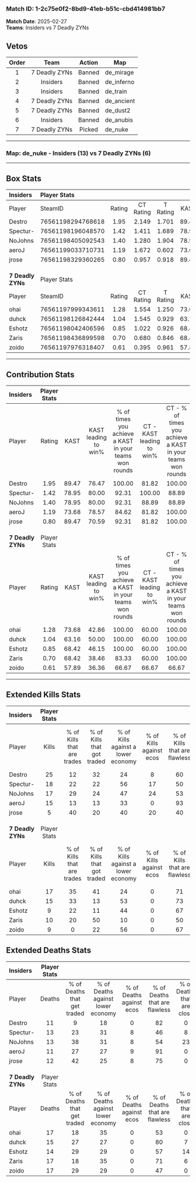 ### Match ID: 1-2c75e0f2-8bd9-41eb-b51c-cbd414981bb7  
**Match Date**: 2025-02-27  
**Teams**: Insiders vs 7 Deadly ZYNs  

## Vetos  

| Order | Team | Action | Map |
| :---: | :--: | :----: | --- |
| 1 | 7 Deadly ZYNs | Banned | de_mirage |
| 2 | Insiders | Banned | de_inferno |
| 3 | Insiders | Banned | de_train |
| 4 | 7 Deadly ZYNs | Banned | de_ancient |
| 5 | 7 Deadly ZYNs | Banned | de_dust2 |
| 6 | Insiders | Banned | de_anubis |
| 7 | 7 Deadly ZYNs | Picked | de_nuke |

---  

### **Map**: de_nuke - Insiders (13) vs 7 Deadly ZYNs (6)  
---  

## Box Stats  

| **Insiders**      | Player Stats      |        |           |          |       |       |       |         |        |      |     |
| :- | :- | :-: | :-: | :-: | :-: | :-: | :-: | :-: | :-: | :-: | :-: |
| Player            | SteamID           | Rating | CT Rating | T Rating | KAST  |  ADR  | Kills | Assists | Deaths | K/D  | HS% |
| Destro            | 76561198294768618 |  1.95  |   2.149   |  1.701   | 89.47 | 122.0 |  25   |    4    |   11   | 2.27 | 32  |
| Spectur-          | 76561198196048570 |  1.42  |   1.411   |  1.689   | 78.95 | 96.7  |  18   |    3    |   13   | 1.38 | 55  |
| NoJohns           | 76561198405092543 |  1.40  |   1.280   |  1.904   | 78.95 | 98.3  |  17   |    7    |   13   | 1.31 | 41  |
| aeroJ             | 76561199033710731 |  1.19  |   1.672   |  0.602   | 73.68 | 65.7  |  15   |    2    |   11   | 1.36 | 33  |
| jrose             | 76561198329360265 |  0.80  |   0.957   |  0.918   | 89.47 | 49.9  |   5   |    7    |   12   | 0.42 | 40  |
|                   |                   |        |           |          |       |       |       |         |        |      |     |
|                   |                   |        |           |          |       |       |       |         |        |      |     |
|                   |                   |        |           |          |       |       |       |         |        |      |     |
| **7 Deadly ZYNs** | Player Stats      |        |           |          |       |       |       |         |        |      |     |
| Player            | SteamID           | Rating | CT Rating | T Rating | KAST  |  ADR  | Kills | Assists | Deaths | K/D  | HS% |
| ohai              | 76561197999343611 |  1.28  |   1.554   |  1.250   | 73.68 | 109.0 |  17   |    6    |   17   | 1.00 | 41  |
| duhck             | 76561198126842444 |  1.04  |   1.545   |  0.929   | 63.16 | 74.5  |  15   |    4    |   15   | 1.00 | 60  |
| Eshotz            | 76561198042406596 |  0.85  |   1.022   |  0.926   | 68.42 | 75.0  |   9   |    6    |   14   | 0.64 | 66  |
| Zaris             | 76561198436899598 |  0.70  |   0.680   |  0.846   | 68.42 | 48.8  |  10   |    1    |   17   | 0.59 | 80  |
| zoido             | 76561197976318407 |  0.61  |   0.395   |  0.961   | 57.89 | 52.8  |   9   |    4    |   17   | 0.53 | 66  |
---  

## Contribution Stats  

| **Insiders**      | Player Stats |       |                      |                                                        |                           |                                                             |                          |                                                            |
| :- | :-: | :-: | :-: | :-: | :-: | :-: | :-: | :-: |
| Player            |    Rating    | KAST  | KAST leading to win% | % of times you achieve a KAST in your teams won rounds | CT - KAST leading to win% | CT - % of times you achieve a KAST in your teams won rounds | T - KAST leading to win% | T - % of times you achieve a KAST in your teams won rounds |
| Destro            |     1.95     | 89.47 |        76.47         |                         100.00                         |           81.82           |                           100.00                            |          66.67           |                           100.00                           |
| Spectur-          |     1.42     | 78.95 |        80.00         |                         92.31                          |          100.00           |                            88.89                            |          57.14           |                           100.00                           |
| NoJohns           |     1.40     | 78.95 |        80.00         |                         92.31                          |           88.89           |                            88.89                            |          66.67           |                           100.00                           |
| aeroJ             |     1.19     | 73.68 |        78.57         |                         84.62                          |           81.82           |                           100.00                            |          66.67           |                           50.00                            |
| jrose             |     0.80     | 89.47 |        70.59         |                         92.31                          |           81.82           |                           100.00                            |          50.00           |                           75.00                            |
|                   |              |       |                      |                                                        |                           |                                                             |                          |                                                            |
|                   |              |       |                      |                                                        |                           |                                                             |                          |                                                            |
|                   |              |       |                      |                                                        |                           |                                                             |                          |                                                            |
| **7 Deadly ZYNs** | Player Stats |       |                      |                                                        |                           |                                                             |                          |                                                            |
| Player            |    Rating    | KAST  | KAST leading to win% | % of times you achieve a KAST in your teams won rounds | CT - KAST leading to win% | CT - % of times you achieve a KAST in your teams won rounds | T - KAST leading to win% | T - % of times you achieve a KAST in your teams won rounds |
| ohai              |     1.28     | 73.68 |        42.86         |                         100.00                         |           60.00           |                           100.00                            |          33.33           |                           100.00                           |
| duhck             |     1.04     | 63.16 |        50.00         |                         100.00                         |           60.00           |                           100.00                            |          42.86           |                           100.00                           |
| Eshotz            |     0.85     | 68.42 |        46.15         |                         100.00                         |           60.00           |                           100.00                            |          37.50           |                           100.00                           |
| Zaris             |     0.70     | 68.42 |        38.46         |                         83.33                          |           60.00           |                           100.00                            |          25.00           |                           66.67                            |
| zoido             |     0.61     | 57.89 |        36.36         |                         66.67                          |           66.67           |                            66.67                            |          25.00           |                           66.67                            |
---  

## Extended Kills Stats  

| **Insiders**      | Player Stats |                            |                            |                                    |                         |                              |                                 |                                       |                    |           |
| :- | :-: | :-: | :-: | :-: | :-: | :-: | :-: | :-: | :-: | :-: |
| Player            |    Kills     | % of Kills that are trades | % of Kills that got traded | % of Kills against a lower economy | % of Kills against ecos | % of Kills that are flawless | % of Kills that are close duels | % of Kills that are assisted by flash | Pistol Round Kills | AWP Kills |
| Destro            |      25      |             12             |             32             |                 24                 |            8            |              60              |                8                |                   0                   |         3          |     0     |
| Spectur-          |      18      |             22             |             22             |                 56                 |           17            |              50              |                6                |                   0                   |         2          |     1     |
| NoJohns           |      17      |             29             |             24             |                 47                 |           24            |              53              |                6                |                   0                   |         3          |     0     |
| aeroJ             |      15      |             13             |             13             |                 33                 |            0            |              93              |                0                |                   0                   |         1          |     2     |
| jrose             |      5       |             40             |             20             |                 40                 |           20            |              40              |                0                |                   0                   |         0          |     1     |
|                   |              |                            |                            |                                    |                         |                              |                                 |                                       |                    |           |
|                   |              |                            |                            |                                    |                         |                              |                                 |                                       |                    |           |
|                   |              |                            |                            |                                    |                         |                              |                                 |                                       |                    |           |
| **7 Deadly ZYNs** | Player Stats |                            |                            |                                    |                         |                              |                                 |                                       |                    |           |
| Player            |    Kills     | % of Kills that are trades | % of Kills that got traded | % of Kills against a lower economy | % of Kills against ecos | % of Kills that are flawless | % of Kills that are close duels | % of Kills that are assisted by flash | Pistol Round Kills | AWP Kills |
| ohai              |      17      |             35             |             41             |                 24                 |            0            |              71              |               12                |                   0                   |         3          |     0     |
| duhck             |      15      |             33             |             13             |                 53                 |            0            |              73              |                7                |                   7                   |         2          |     0     |
| Eshotz            |      9       |             22             |             11             |                 44                 |            0            |              67              |                0                |                  11                   |         2          |     0     |
| Zaris             |      10      |             20             |             50             |                 10                 |            0            |              50              |               10                |                   0                   |         2          |     0     |
| zoido             |      9       |             0              |             22             |                 56                 |            0            |              67              |                0                |                  11                   |         0          |     0     |
## Extended Deaths Stats  

| **Insiders**      | Player Stats |                             |                                   |                          |                               |                            |                           |               |
| :- | :-: | :-: | :-: | :-: | :-: | :-: | :-: | :-: |
| Player            |    Deaths    | % of Deaths that get traded | % of Deaths against lower economy | % of Deaths against ecos | % of Deaths that are flawless | % of Deaths that are close | % of Deaths while blinded | Deaths to AWP |
| Destro            |      11      |              9              |                18                 |            0             |              82               |             0              |             9             |       0       |
| Spectur-          |      13      |             23              |                31                 |            8             |              46               |             8              |             0             |       0       |
| NoJohns           |      13      |             38              |                31                 |            8             |              54               |             23             |             8             |       0       |
| aeroJ             |      11      |             27              |                27                 |            9             |              91               |             0              |             0             |       0       |
| jrose             |      12      |             42              |                25                 |            8             |              75               |             0              |             8             |       0       |
|                   |              |                             |                                   |                          |                               |                            |                           |               |
|                   |              |                             |                                   |                          |                               |                            |                           |               |
|                   |              |                             |                                   |                          |                               |                            |                           |               |
| **7 Deadly ZYNs** | Player Stats |                             |                                   |                          |                               |                            |                           |               |
| Player            |    Deaths    | % of Deaths that get traded | % of Deaths against lower economy | % of Deaths against ecos | % of Deaths that are flawless | % of Deaths that are close | % of Deaths while blinded | Deaths to AWP |
| ohai              |      17      |             18              |                35                 |            0             |              53               |             0              |             0             |       0       |
| duhck             |      15      |             27              |                27                 |            0             |              80               |             7              |             0             |       1       |
| Eshotz            |      14      |             29              |                29                 |            0             |              57               |             14             |             0             |       0       |
| Zaris             |      17      |             18              |                35                 |            0             |              71               |             6              |             0             |       0       |
| zoido             |      17      |             29              |                29                 |            0             |              47               |             0              |             0             |       3       |

